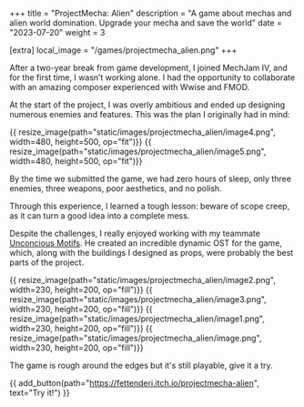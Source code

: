 +++
title = "ProjectMecha: Alien"
description = "A game about mechas and alien world domination. Upgrade your mecha and save the world"
date = "2023-07-20"
weight = 3

[extra]
local_image = "/games/projectmecha_alien.png"
+++

After a two-year break from game development, I joined MechJam IV, and for the first time, I wasn’t working alone. I had the opportunity to collaborate with an amazing composer experienced with Wwise and FMOD.

At the start of the project, I was overly ambitious and ended up designing numerous enemies and features. This was the plan I originally had in mind:

<div class = "gallery">
{{ resize_image(path="static/images/projectmecha_alien/image4.png", width=480, height=500, op="fit")}}
{{ resize_image(path="static/images/projectmecha_alien/image5.png", width=480, height=500, op="fit")}}
</div>

By the time we submitted the game, we had zero hours of sleep, only three enemies, three weapons, poor aesthetics, and no polish.

Through this experience, I learned a tough lesson: beware of scope creep, as it can turn a good idea into a complete mess.

Despite the challenges, I really enjoyed working with my teammate [Unconcious Motifs](https://unconscious-motifs.itch.io). He created an incredible dynamic OST for the game, which, along with the buildings I designed as props, were probably the best parts of the project.

<div class = "gallery">
{{ resize_image(path="static/images/projectmecha_alien/image2.png", width=230, height=200, op="fill")}}
{{ resize_image(path="static/images/projectmecha_alien/image3.png", width=230, height=200, op="fill")}}
{{ resize_image(path="static/images/projectmecha_alien/image1.png", width=230, height=200, op="fill")}}
{{ resize_image(path="static/images/projectmecha_alien/image.png", width=230, height=200, op="fill")}}
</div>

The game is rough around the edges but it's still playable, give it a try.

{{ add_button(path="https://fettenderi.itch.io/projectmecha-alien", text="Try it!") }}